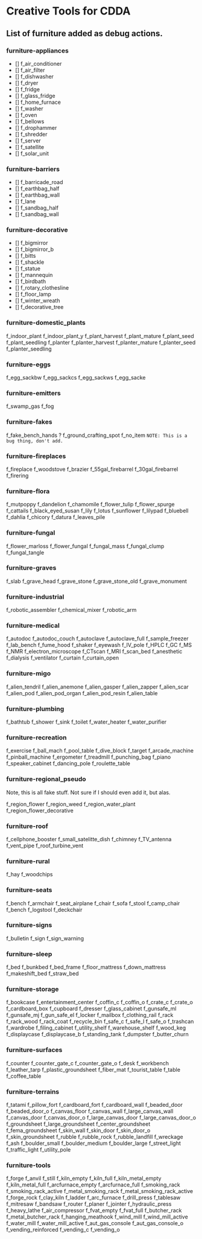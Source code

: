 
# Creative Tools for CDDA
## List of furniture added as debug actions.
### furniture-appliances

- [] f_air_conditioner
- [] f_air_filter
- [] f_dishwasher
- [] f_dryer
- [] f_fridge
- [] f_glass_fridge
- [] f_home_furnace
- [] f_washer
- [] f_oven
- [] f_bellows
- [] f_drophammer
- [] f_shredder
- [] f_server
- [] f_satellite
- [] f_solar_unit


### furniture-barriers

- [] f_barricade_road
- [] f_earthbag_half
- [] f_earthbag_wall
- [] f_lane
- [] f_sandbag_half
- [] f_sandbag_wall


### furniture-decorative

- [] f_bigmirror
- [] f_bigmirror_b
- [] f_bitts
- [] f_shackle
- [] f_statue
- [] f_mannequin
- [] f_birdbath
- [] f_rotary_clothesline
- [] f_floor_lamp
- [] f_winter_wreath
- [] f_decorative_tree

### furniture-domestic_plants

f_indoor_plant
f_indoor_plant_y
f_plant_harvest
f_plant_mature
f_plant_seed
f_plant_seedling
f_planter
f_planter_harvest
f_planter_mature
f_planter_seed
f_planter_seedling

### furniture-eggs

f_egg_sackbw
f_egg_sackcs
f_egg_sackws
f_egg_sacke

### furniture-emitters

f_swamp_gas
f_fog

### furniture-fakes

f_fake_bench_hands ?
f_ground_crafting_spot
f_no_item `NOTE: This is a bug thing, don't add.`

### furniture-fireplaces

f_fireplace
f_woodstove
f_brazier
f_55gal_firebarrel
f_30gal_firebarrel
f_firering

### furniture-flora

f_mutpoppy
f_dandelion
f_chamomile
f_flower_tulip
f_flower_spurge
f_cattails
f_black_eyed_susan
f_lily
f_lotus
f_sunflower
f_lilypad
f_bluebell
f_dahlia
f_chicory
f_datura
f_leaves_pile

### furniture-fungal

f_flower_marloss
f_flower_fungal
f_fungal_mass
f_fungal_clump
f_fungal_tangle

### furniture-graves

f_slab
f_grave_head
f_grave_stone
f_grave_stone_old
f_grave_monument

### furniture-industrial

f_robotic_assembler
f_chemical_mixer
f_robotic_arm

### furniture-medical

f_autodoc
f_autodoc_couch
f_autoclave
f_autoclave_full
f_sample_freezer
f_lab_bench
f_fume_hood
f_shaker
f_eyewash
f_IV_pole
f_HPLC
f_GC
f_MS
f_NMR
f_electron_microscope
f_CTscan
f_MRI
f_scan_bed
f_anesthetic
f_dialysis
f_ventilator
f_curtain
f_curtain_open

### furniture-migo

f_alien_tendril
f_alien_anemone
f_alien_gasper
f_alien_zapper
f_alien_scar
f_alien_pod
f_alien_pod_organ
f_alien_pod_resin
f_alien_table

### furniture-plumbing

f_bathtub
f_shower
f_sink
f_toilet
f_water_heater
f_water_purifier

### furniture-recreation

f_exercise
f_ball_mach
f_pool_table
f_dive_block
f_target
f_arcade_machine
f_pinball_machine
f_ergometer
f_treadmill
f_punching_bag
f_piano
f_speaker_cabinet
f_dancing_pole
f_roulette_table

### furniture-regional_pseudo

Note, this is all fake stuff. Not sure if I should even add it, but alas.

f_region_flower
f_region_weed
f_region_water_plant
f_region_flower_decorative


### furniture-roof

f_cellphone_booster
f_small_satelitte_dish
f_chimney
f_TV_antenna
f_vent_pipe
f_roof_turbine_vent

### furniture-rural

f_hay
f_woodchips

### furniture-seats

f_bench
f_armchair
f_seat_airplane
f_chair
f_sofa
f_stool
f_camp_chair
f_bench
f_logstool
f_deckchair

### furniture-signs

f_bulletin
f_sign
f_sign_warning

### furniture-sleep

f_bed
f_bunkbed
f_bed_frame
f_floor_mattress
f_down_mattress
f_makeshift_bed
f_straw_bed

### furniture-storage

f_bookcase
f_entertainment_center
f_coffin_c
f_coffin_o
f_crate_c
f_crate_o
f_cardboard_box
f_cupboard
f_dresser
f_glass_cabinet
f_gunsafe_ml
f_gunsafe_mj
f_gun_safe_el
f_locker
f_mailbox
f_clothing_rail
f_rack
f_rack_wood
f_rack_coat
f_recycle_bin
f_safe_c
f_safe_l
f_safe_o
f_trashcan
f_wardrobe
f_filing_cabinet
f_utility_shelf
f_warehouse_shelf
f_wood_keg
f_displaycase
f_displaycase_b
f_standing_tank
f_dumpster
f_butter_churn

### furniture-surfaces

f_counter
f_counter_gate_c
f_counter_gate_o
f_desk
f_workbench
f_leather_tarp
f_plastic_groundsheet
f_fiber_mat
f_tourist_table
f_table
f_coffee_table

### furniture-terrains

f_tatami
f_pillow_fort
f_cardboard_fort
f_cardboard_wall
f_beaded_door
f_beaded_door_o
f_canvas_floor
f_canvas_wall
f_large_canvas_wall
f_canvas_door
f_canvas_door_o
f_large_canvas_door
f_large_canvas_door_o
f_groundsheet
f_large_groundsheet
f_center_groundsheet
f_fema_groundsheet
f_skin_wall
f_skin_door
f_skin_door_o
f_skin_groundsheet
f_rubble
f_rubble_rock
f_rubble_landfill
f_wreckage
f_ash
f_boulder_small
f_boulder_medium
f_boulder_large
f_street_light
f_traffic_light
f_utility_pole

### furniture-tools

f_forge
f_anvil
f_still
f_kiln_empty
f_kiln_full
f_kiln_metal_empty
f_kiln_metal_full
f_arcfurnace_empty
f_arcfurnace_full
f_smoking_rack
f_smoking_rack_active
f_metal_smoking_rack
f_metal_smoking_rack_active
f_forge_rock
f_clay_kiln
f_ladder
f_arc_furnace
f_drill_press
f_tablesaw
f_mitresaw
f_bandsaw
f_router
f_planer
f_jointer
f_hydraulic_press
f_heavy_lathe
f_air_compressor
f_fvat_empty
f_fvat_full
f_butcher_rack
f_metal_butcher_rack
f_hanging_meathook
f_wind_mill
f_wind_mill_active
f_water_mill
f_water_mill_active
f_aut_gas_console
f_aut_gas_console_o
f_vending_reinforced
f_vending_c
f_vending_o











































